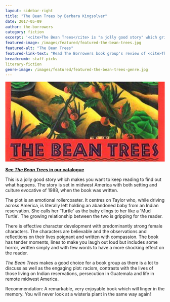 ```yaml
---
layout: sidebar-right
title: "The Bean Trees by Barbara Kingsolver"
date: 2017-05-09
author: the-borrowers
category: fiction
excerpt: '<cite>The Bean Trees</cite> is "a jolly good story" which gripped The Borrowers book group.'
featured-image: /images/featured/featured-the-bean-trees.jpg
featured-alt: "The Bean Trees"
featured-link-text: "Read The Borrowers book group's review of <cite>The Bean Trees</cite>"
breadcrumb: staff-picks
literary-fiction
genre-image: /images/featured/featured-the-bean-trees-genre.jpg
---
```


![The Bean Trees](/images/featured/featured-the-bean-trees.jpg)

**[See <cite>The Bean Trees</cite> in our catalogue](https://suffolk.spydus.co.uk/cgi-bin/spydus.exe/ENQ/OPAC/BIBENQ?BRN=10835)**

This is a jolly good story which makes you want to keep reading to find out what happens. The story is set in midwest America with both setting and culture evocative of 1988, when the book was written.

The plot is an emotional rollercoaster. It centres on Taylor who, while driving across America, is literally left holding an abandoned baby from an Indian reservation. She calls her 'Turtle' as the baby clings to her like a 'Mud Turtle'. The growing relationship between the two is gripping for the reader.

There is effective character development with predominantly strong female characters. The characters are believable and the observations and reflections on their lives poignant and written with compassion. The book has tender moments, lines to make you laugh out loud but includes some horror, written simply and with few words to have a more shocking effect on the reader.

<cite>The Bean Trees</cite> makes a good choice for a book group as there is a lot to discuss as well as the engaging plot: racism, contrasts with the lives of those living on Indian reservations, persecution in Guatemala and life in remote midwest America.

Recommendation: A remarkable, very enjoyable book which will linger in the memory. You will never look at a wisteria plant in the same way again!
